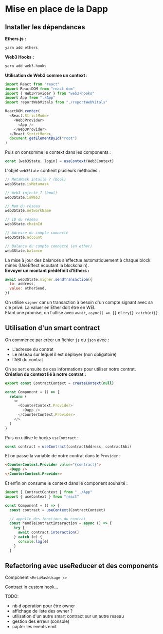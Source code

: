 # Mise en place de la Dapp

## Installer les dépendances

**Ethers.js :**

```zsh
yarn add ethers
```

**Web3 Hooks :**

```zsh
yarn add web3-hooks
```

**Utilisation de Web3 comme un context :**

```js
import React from "react"
import ReactDOM from "react-dom"
import { Web3Provider } from "web3-hooks"
import App from "./App"
import reportWebVitals from "./reportWebVitals"

ReactDOM.render(
  <React.StrictMode>
    <Web3Provider>
      <App />
    </Web3Provider>
  </React.StrictMode>,
  document.getElementById("root")
)
```

Puis on consomme le context dans les components :

```js
const [web3State, login] = useContext(Web3Context)
```

L'objet `web3State` contient plusieurs méthodes :

```js
// MetaMask intallé ? (bool)
web3State.isMetamask

// Web3 injecté ? (bool)
web3State.isWeb3

// Nom du réseau
web3State.networkName

// ID du réseau
web3State.chainId

// Adresse du compte connecté
web3State.account

// Balance du compte connecté (en ether)
web3State.balance
```

La mise à jour des balances s'effectue automatiquement à chaque block minés (UseEffect écoutant la blockchain).  
**Envoyer un montant prédéfinit d'Ethers :**

```js
await web3State.signer.sendTransaction({
  to: address,
  value: etherSend,
})
```

On utilise `signer` car un transaction à besoin d'un compte signant avec sa clé privé. La valuer en Ether doit être en WEI.  
Etant une promise, on l'utlise avec `await`, `async() => {}` et `try{} catch(e){}`

## Utilisation d'un smart contract

On commence par créer un fichier `js` ou `json` avec :

- L'adresse du contrat
- Le réseau sur lequel il est déployer (non obligatoire)
- l'ABI du contrat

On se sert ensuite de ces informations pour utiliser notre contrat.  
**Création du context lié à notre contrat :**

```js
export const ContractContext = createContext(null)

const Component = () => {
  return (
    <>
      <CounterContext.Provider>
        <Dapp />
      </CounterContext.Provider>
    </>
  )
}
```

Puis on utilise le hooks `useContract` :

```js
const contract = useContract(contractAddress, contractAbi)
```

Et on passe la variable de notre contrat dans le `Provider` :

```html
<CounterContext.Provider value="{contract}">
  <Dapp />
</CounterContext.Provider>
```

Et enfin on consume le context dans le component souhaité :

```js
import { ContractContext } from "../App"
import { useContext } from "react"

const Component = () => {
  const contract = useContext(ContractContext)

  // appelle des fonctions du contrat
  const handleContractInteraction = async () => {
    try {
      await contract.interaction()
    } catch (e) {
      console.log(e)
    }
  }
```

## Refactoring avec useReducer et des components

Component `<MetaMaskUsage />`

Contract in custom hook...

TODO:

- nb d operation pour être owner
- affichage de liste des owner ?
- utilisation d'un autre smart contract sur un autre reseau
- gestion des erreur (console)
- capter les events emit
